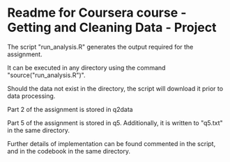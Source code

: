 # Readme for Coursera course - Getting and Cleaning Data - Project

The script "run_analysis.R" generates the output required for the assignment.

It can be executed in any directory using the command "source("run_analysis.R")".

Should the data not exist in the directory, the script will download it prior to data processing.

Part 2 of the assignment is stored in q2data

Part 5 of the assignment is stored in q5. Additionally, it is written to "q5.txt" in the same directory.

Further details of implementation can be found commented in the script, and in the codebook in the same directory.